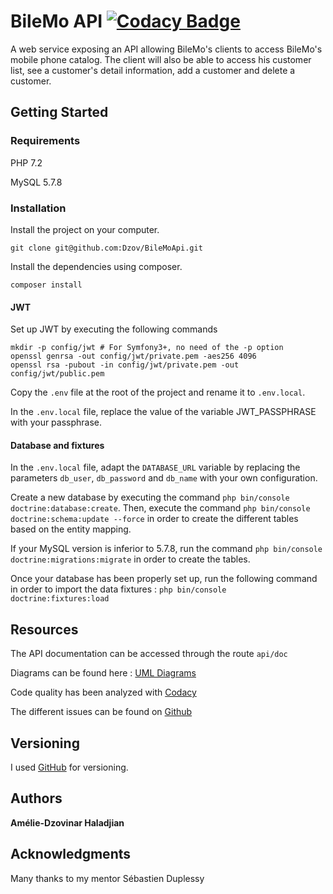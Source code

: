 # BileMo API [![Codacy Badge](https://api.codacy.com/project/badge/Grade/f489483284e5493ea3800e8b51b2d5db)](https://www.codacy.com/app/amelie.haladjian/BileMoApi?utm_source=github.com&amp;utm_medium=referral&amp;utm_content=Dzov/BileMoApi/&amp;utm_campaign=Badge_Grade)

A web service exposing an API allowing BileMo's clients to access BileMo's mobile phone catalog. 
The client will also be able to access his customer list, see a customer's detail information, add a customer and delete a customer.

## Getting Started

### Requirements

PHP 7.2

MySQL 5.7.8 

### Installation

Install the project on your computer.
```
git clone git@github.com:Dzov/BileMoApi.git
```

Install the dependencies using composer.
```
composer install
``` 

#### JWT
Set up JWT by executing the following commands 
```
mkdir -p config/jwt # For Symfony3+, no need of the -p option
openssl genrsa -out config/jwt/private.pem -aes256 4096
openssl rsa -pubout -in config/jwt/private.pem -out config/jwt/public.pem
```

Copy the `.env` file at the root of the project and rename it to `.env.local`.

In the `.env.local` file, replace the value of the variable JWT_PASSPHRASE with your passphrase.

#### Database and fixtures
In the `.env.local` file, adapt the `DATABASE_URL` variable by replacing the parameters `db_user`, `db_password` and `db_name` with your own configuration.

Create a new database by executing the command `php bin/console doctrine:database:create`. 
Then, execute the command `php bin/console doctrine:schema:update --force` in order to create the different tables based on the entity mapping. 

If your MySQL version is inferior to 5.7.8, run the command `php bin/console doctrine:migrations:migrate` in order to create the tables.

Once your database has been properly set up, run the following command in order to import the data fixtures : `php bin/console doctrine:fixtures:load
`

## Resources 
The API documentation can be accessed through the route `api/doc`

Diagrams can be found here : [UML Diagrams](https://github.com/Dzov/BileMoApi/tree/master/resources)

Code quality has been analyzed with [Codacy](https://app.codacy.com/project/amelie.haladjian/BileMoApi/dashboard)

The different issues can be found on [Github](https://github.com/Dzov/BileMoApi/issues?q=is%3Aissue+is%3Aclosed)

## Versioning

I used [GitHub](https://github.com/Dzov/BileMoApi) for versioning. 

## Authors

**Amélie-Dzovinar Haladjian** 

## Acknowledgments

Many thanks to my mentor Sébastien Duplessy
